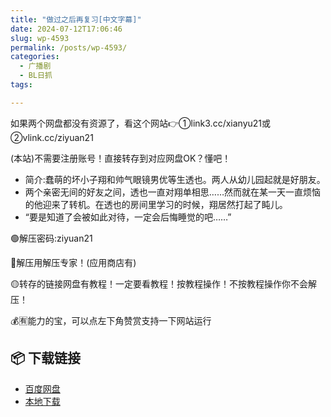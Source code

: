 ```yaml
---
title: "做过之后再复习[中文字幕]"
date: 2024-07-12T17:06:46
slug: wp-4593
permalink: /posts/wp-4593/
categories:
  - 广播剧
  - BL日抓
tags:

---
```


如果两个网盘都没有资源了，看这个网站👉①link3.cc/xianyu21或②vlink.cc/ziyuan21

(本站)不需要注册账号！直接转存到对应网盘OK？懂吧！

*   简介:蠢萌的坏小子翔和帅气眼镜男优等生透也。两人从幼儿园起就是好朋友。
*   ​两个亲密无间的好友之间，透也一直对翔单相思……​然而就在某一天一直烦恼的他迎来了转机。​在透也的房间里学习的时候，翔居然打起了盹儿。
*   ​“要是知道了会被如此对待，一定会后悔睡觉的吧……”

🟢解压密码:ziyuan21

🔵解压用解压专家！(应用商店有)

🟡转存的链接网盘有教程！一定要看教程！按教程操作！不按教程操作你不会解压！

💰🈶能力的宝，可以点左下角赞赏支持一下网站运行

## 📦 下载链接
- [百度网盘](https://blziyuan21.com/pay-download/4593?key=ba58a83e4b&down_id=0)
- [本地下载](https://blziyuan21.com/pay-download/4593?key=ba58a83e4b&down_id=1)

